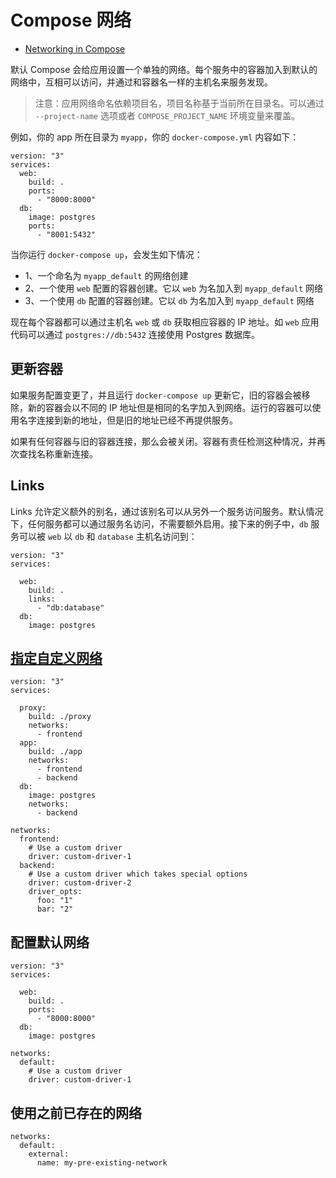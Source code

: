 # Compose 网络

+ [Networking in Compose](https://docs.docker.com/compose/networking/)

默认 Compose 会给应用设置一个单独的网络。每个服务中的容器加入到默认的网络中，互相可以访问，并通过和容器名一样的主机名来服务发现。

> 注意：应用网络命名依赖项目名，项目名称基于当前所在目录名。可以通过 `--project-name` 选项或者 `COMPOSE_PROJECT_NAME` 环境变量来覆盖。

例如，你的 app 所在目录为 `myapp`，你的 `docker-compose.yml` 内容如下：

```
version: "3"
services:
  web:
    build: .
    ports:
      - "8000:8000"
  db:
    image: postgres
    ports:
      - "8001:5432"
```

当你运行 `docker-compose up`，会发生如下情况：

+ 1、一个命名为 `myapp_default` 的网络创建
+ 2、一个使用 `web` 配置的容器创建。它以 `web` 为名加入到 `myapp_default` 网络
+ 3、一个使用 `db` 配置的容器创建。它以 `db` 为名加入到 `myapp_default` 网络

现在每个容器都可以通过主机名 `web` 或 `db` 获取相应容器的 IP 地址。如 `web` 应用代码可以通过 `postgres://db:5432` 连接使用 Postgres 数据库。

## 更新容器

如果服务配置变更了，并且运行 `docker-compose up` 更新它，旧的容器会被移除，新的容器会以不同的 IP 地址但是相同的名字加入到网络。运行的容器可以使用名字连接到新的地址，但是旧的地址已经不再提供服务。

如果有任何容器与旧的容器连接，那么会被关闭。容器有责任检测这种情况，并再次查找名称重新连接。

## Links

Links 允许定义额外的别名，通过该别名可以从另外一个服务访问服务。默认情况下，任何服务都可以通过服务名访问，不需要额外启用。接下来的例子中，`db` 服务可以被 `web` 以 `db` 和 `database` 主机名访问到：

```
version: "3"
services:

  web:
    build: .
    links:
      - "db:database"
  db:
    image: postgres
```

## [指定自定义网络](https://docs.docker.com/compose/networking/#specify-custom-networks)

```
version: "3"
services:

  proxy:
    build: ./proxy
    networks:
      - frontend
  app:
    build: ./app
    networks:
      - frontend
      - backend
  db:
    image: postgres
    networks:
      - backend

networks:
  frontend:
    # Use a custom driver
    driver: custom-driver-1
  backend:
    # Use a custom driver which takes special options
    driver: custom-driver-2
    driver_opts:
      foo: "1"
      bar: "2"
```

## 配置默认网络

```
version: "3"
services:

  web:
    build: .
    ports:
      - "8000:8000"
  db:
    image: postgres

networks:
  default:
    # Use a custom driver
    driver: custom-driver-1
```

## 使用之前已存在的网络

```
networks:
  default:
    external:
      name: my-pre-existing-network
```
